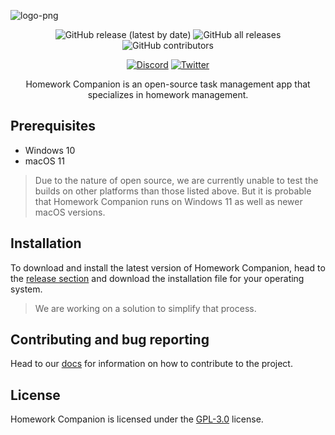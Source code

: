 ![logo-png](https://user-images.githubusercontent.com/58574351/192744872-d980a851-7b8e-4619-ac1b-ff80d64dfa39.png)
<div align="center">

  ![GitHub release (latest by date)](https://img.shields.io/github/v/release/examplewastaken-studios/homework-companion)
  ![GitHub all releases](https://img.shields.io/github/downloads/examplewastaken-studios/homework-companion/total)
  ![GitHub contributors](https://img.shields.io/github/contributors/examplewastaken-studios/homework-companion)

  [![Discord](https://img.shields.io/discord/747518483327090849.svg?label=&logo=discord&logoColor=ffffff&color=7389D8&labelColor=6A7EC2)](https://discord.gg/CBMqmTaUQ4)
  [![Twitter](https://img.shields.io/badge/-@ExampleWasTaken%20Studios-2283FE?label=&logo=twitter&logoColor=ffffff&color=262C73&labelColor=2283FE)](https://twitter.com/EWTStudios)

Homework Companion is an open-source task management app that specializes in homework management.

</div>

## Prerequisites
- Windows 10
- macOS 11

> Due to the nature of open source, we are currently unable to test the builds on other platforms than those listed above. But it is probable that Homework Companion runs on Windows 11 as well as newer macOS versions.

## Installation
To download and install the latest version of Homework Companion, head to the [release section](https://github.com/examplewastaken-studios/homework-companion/releases/latest) and download the installation file for your operating system.

> We are working on a solution to simplify that process.

## Contributing and bug reporting
Head to our [docs](./docs/Contributing.md) for information on how to contribute to the project.

## License
Homework Companion is licensed under the [GPL-3.0](./LICENSE) license.

